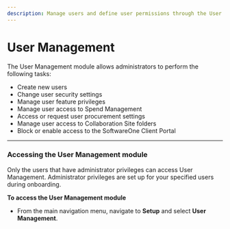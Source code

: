 ```yaml
---
description: Manage users and define user permissions through the User Management module.
---
```


# User Management

The User Management module allows administrators to perform the following tasks:

* Create new users
* Change user security settings
* Manage user feature privileges
* Manage user access to Spend Management
* Access or request user procurement settings
* Manage user access to Collaboration Site folders
* Block or enable access to the SoftwareOne Client Portal

***

### Accessing the User Management module

Only the users that have administrator privileges can access User Management. Administrator privileges are set up for your specified users during onboarding.

**To access the User Management module**

* From the main navigation menu, navigate to **Setup** and select **User Management**.

